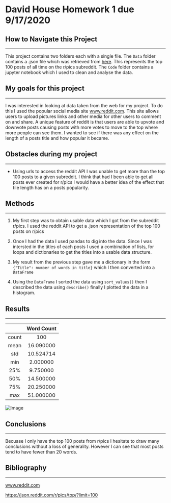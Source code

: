 # David House Homework 1 due 9/17/2020

## How to Navigate this Project

---

This project contains two folders each with a single file. The `Data` folder contains a .json file which was retrieved from [here](https://json.reddit.com/r/pics/top/?limit=100). This represents the top 100 posts of all time on the r/pics subreddit. The `Code` folder contains a jupyter notebook which I used to clean and analyse the data.

## My goals for this project

---

I was interested in looking at data taken from the web for my project. To do this I used the popular social media site www.reddit.com. This site allows users to upload pictures links and other media for other users to comment on and share. A unique feature of reddit is that users are able to upvote and downvote posts causing posts with more votes to move to the top where more people can see them. I wanted to see if there was any effect on the length of a posts title and how popular it became. 

## Obstacles during my project

---

* Using urls to access the reddit API I was unable to get more than the top 100 posts to a given subreddit. I think that had I been able to get all posts ever created for r/pics I would have a better idea of the effect that tile length has on a posts popularity. 


## Methods

---

1) My first step was to obtain usable data which I got from the subreddit r/pics. I used the reddit API to get a .json representation of the top 100 posts on r/pics

2) Once I had the data I used pandas to dig into the data. Since I was intersted in the titles of each posts I used a combination of lists, for loops and dictionaries to get the titles into a usable data structure.

3) My result from the previous step gave me a dictionary in the form `{"Title": number of words in title}` which I then converted into a `DataFrame`

4) Using the `DataFrame` I sorted the data using `sort_values()` then I described the data using `describe()` finally I plotted the data in a histogram.

## Results

---

|  | Word Count|
| :-------------: | :-----------: |
|count        |100|
|mean         | 16.090000|
|std           |10.524714|
|min            |2.000000|
|25%           | 9.750000|
|50%           |14.500000|
|75%           |20.250000|
|max           |51.000000|

![Image]("../Images/ScatterPlot.png")

## Conclusions

---

Becuase I only have the top 100 posts from r/pics I hesitate to draw many conclusions without a loss of generality. However I can see that most posts tend to have fewer than 20 words. 

## Bibliography

---

www.reddit.com

https://json.reddit.com/r/pics/top/?limit=100

